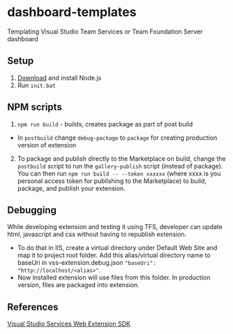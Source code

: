 # dashboard-templates
Templating Visual Studio Team Services or Team Foundation Server dashboard

## Setup
1. [Download](https://nodejs.org/en/download/) and install Node.js
2. Run `init.bat`

## NPM scripts
1. `npm run build` - builds, creates package as part of post build 
* In `postbuild` change `debug-package` to `package` for creating production version of extension
2. To package and publish directly to the Marketplace on build, change the `postbuild` script to run the `gallery-publish` script (instead of package). You can then run `npm run build -- --token xxxxxx` (where xxxx is you personal access token for publishing to the Marketplace) to build, package, and publish your extension.

## Debugging
While developing extension and testing it using TFS, developer can update html, javascript and css without having to republish extension.
* To do that in IIS, create a virtual directory under Default Web Site and map it to project root folder. Add this alias/virtual directory name to baseUri in vss-extension.debug.json `"baseUri": "http://localhost/<alias>"`.
 * Now installed extension will use files from this folder.
 In production version, files are packaged into extension.

 ## References
 [Visual Studio Services Web Extension SDK](https://github.com/Microsoft/vss-web-extension-sdk)